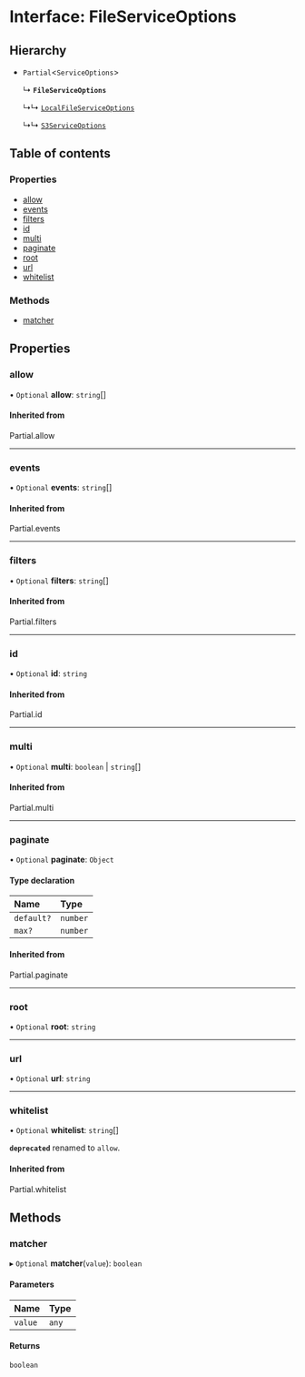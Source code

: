 # Interface: FileServiceOptions

## Hierarchy

- `Partial`<`ServiceOptions`\>

  ↳ **`FileServiceOptions`**

  ↳↳ [`LocalFileServiceOptions`](LocalFileServiceOptions.md)

  ↳↳ [`S3ServiceOptions`](S3ServiceOptions.md)

## Table of contents

### Properties

- [allow](FileServiceOptions.md#allow)
- [events](FileServiceOptions.md#events)
- [filters](FileServiceOptions.md#filters)
- [id](FileServiceOptions.md#id)
- [multi](FileServiceOptions.md#multi)
- [paginate](FileServiceOptions.md#paginate)
- [root](FileServiceOptions.md#root)
- [url](FileServiceOptions.md#url)
- [whitelist](FileServiceOptions.md#whitelist)

### Methods

- [matcher](FileServiceOptions.md#matcher)

## Properties

### allow

• `Optional` **allow**: `string`[]

#### Inherited from

Partial.allow

___

### events

• `Optional` **events**: `string`[]

#### Inherited from

Partial.events

___

### filters

• `Optional` **filters**: `string`[]

#### Inherited from

Partial.filters

___

### id

• `Optional` **id**: `string`

#### Inherited from

Partial.id

___

### multi

• `Optional` **multi**: `boolean` \| `string`[]

#### Inherited from

Partial.multi

___

### paginate

• `Optional` **paginate**: `Object`

#### Type declaration

| Name | Type |
| :------ | :------ |
| `default?` | `number` |
| `max?` | `number` |

#### Inherited from

Partial.paginate

___

### root

• `Optional` **root**: `string`

___

### url

• `Optional` **url**: `string`

___

### whitelist

• `Optional` **whitelist**: `string`[]

**`deprecated`** renamed to `allow`.

#### Inherited from

Partial.whitelist

## Methods

### matcher

▸ `Optional` **matcher**(`value`): `boolean`

#### Parameters

| Name | Type |
| :------ | :------ |
| `value` | `any` |

#### Returns

`boolean`
